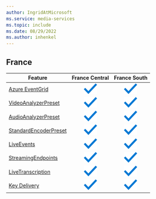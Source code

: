 ```yaml
---
author: IngridAtMicrosoft
ms.service: media-services
ms.topic: include
ms.date: 08/29/2022
ms.author: inhenkel
---
```


<!--Feature availability in region-->
## France

| Feature | France Central | France South |
| ------- | :------------: | :----------: |
| [Azure EventGrid](../monitoring/reacting-to-media-services-events.md) |![Azure EventGrid France Central general availability](../media/azure-clouds-regions/ga.svg)  |![Azure EventGrid France South general availability](../media/azure-clouds-regions/ga.svg) |
| [VideoAnalyzerPreset](../analyze-video-audio-files-concept.md) |![VideoAnalyzerPreset France Central general availability](../media/azure-clouds-regions/ga.svg)  | ![VideoAnalyzerPreset France South general availability](../media/azure-clouds-regions/ga.svg) |
| [AudioAnalyzerPreset](../analyze-video-audio-files-concept.md) |![AudioAnalyzerPreset France Central general availability](../media/azure-clouds-regions/ga.svg)  | ![AudioAnalyzerPreset France South general availability](../media/azure-clouds-regions/ga.svg) |
| [StandardEncoderPreset](../encode-concept.md) |![StandardEncoderPreset France Central general availability](../media/azure-clouds-regions/ga.svg)  | ![StandardEncoderPreset France South general availability](../media/azure-clouds-regions/ga.svg) |
| [LiveEvents](../stream-live-streaming-concept.md) |![LiveEvents France Central general availability](../media/azure-clouds-regions/ga.svg)  | ![LiveEvents France South general availability](../media/azure-clouds-regions/ga.svg) |
| [StreamingEndpoints](../stream-streaming-endpoint-concept.md) |![StreamingEndpoints France Central general availability](../media/azure-clouds-regions/ga.svg) | ![StreamingEndpoints France South general availability](../media/azure-clouds-regions/ga.svg) |
| [LiveTranscription](../live-event-live-transcription-how-to.md) |![LiveTranscription France Central general availability](../media/azure-clouds-regions/ga.svg) |![LiveTranscription France South general availability](../media/azure-clouds-regions/ga.svg) |
| [Key Delivery](../drm-content-protection-concept.md) | ![general](../media/azure-clouds-regions/ga.svg) | ![general](../media/azure-clouds-regions/ga.svg) |![general](../media/azure-clouds-regions/ga.svg) |